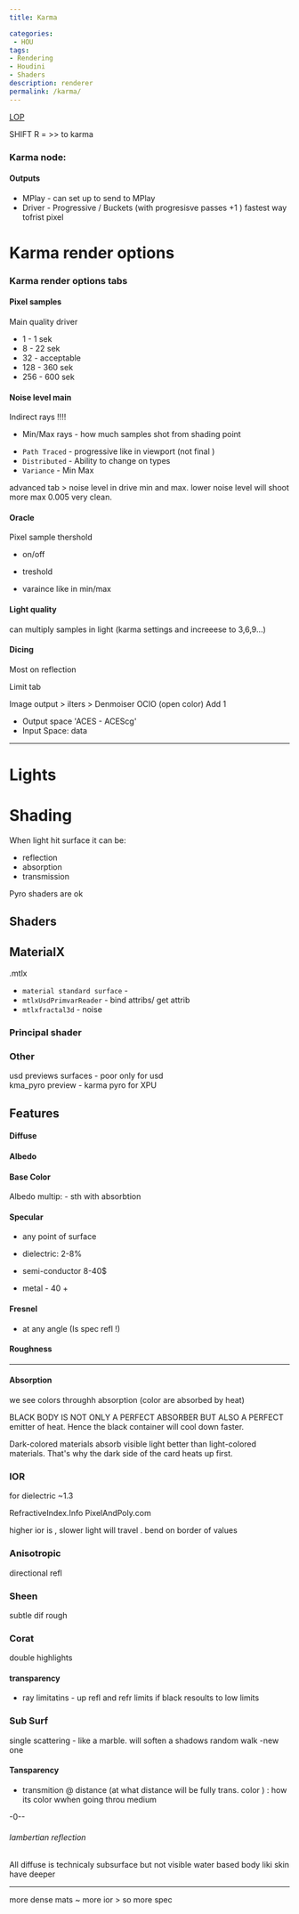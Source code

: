 ```yaml
---
title: Karma

categories:
 - HOU
tags:
- Rendering
- Houdini
- Shaders
description: renderer
permalink: /karma/
---
```


[LOP](/lop/)


SHIFT R = >> to karma

### Karma node:

#### Outputs

- MPlay - can set up to send to MPlay
- Driver - Progressive / Buckets (with progresisve passes +1 ) fastest way tofrist pixel

# Karma render options

### Karma render options tabs



#### Pixel samples
Main quality driver
- 1 - 1 sek
- 8 - 22 sek
- 32 - acceptable
- 128 - 360 sek
- 256 - 600 sek


#### Noise level main
Indirect rays !!!!

+ Min/Max rays - how much samples shot from shading point
- `Path Traced` - progressive like in viewport (not final )
- `Distributed` - Ability to change on types
- `Variance` -  Min Max

advanced tab > noise level in  drive min and max.
lower noise level  will shoot more max 0.005 very clean.   

#### Oracle
Pixel sample thershold
- on/off
- treshold

- varaince  like in min/max

#### Light quality

can multiply samples in light (karma settings and increeese to 3,6,9...)

#### Dicing
Most on reflection





Limit tab

Image output > ilters > Denmoiser
OCIO (open color) Add 1
 - Output space 'ACES - ACEScg'
 - Input Space: data
----------------------

# Lights


# Shading

When light hit surface it can be:
- reflection
- absorption
- transmission


Pyro shaders are ok

## Shaders


## MaterialX
.mtlx

- `material standard surface` -
- `mtlxUsdPrimvarReader` - bind attribs/ get attrib
- `mtlxfractal3d` - noise



### Principal shader


### Other

usd previews surfaces - poor only for usd   
kma_pyro preview - karma pyro for XPU


## Features




#### Diffuse
#### Albedo
#### Base Color
Albedo multip: - sth with absorbtion

#### Specular
- any point of surface

- dielectric: 2-8%
- semi-conductor  8-40$
- metal - 40 +
#### Fresnel
- at any angle  (Is spec refl !)

#### Roughness

-----

#### Absorption
we see colors throughh absorption (color are absorbed by heat)

 BLACK BODY IS NOT ONLY A PERFECT ABSORBER BUT ALSO A PERFECT emitter of heat. Hence the black container will cool down faster.


 Dark-colored materials absorb visible light better than light-colored materials. That's why the dark side of the card heats up first.


### IOR
for dielectric ~1.3

RefractiveIndex.Info
PixelAndPoly.com

higher ior is , slower light will travel .
bend on border of values

### Anisotropic
directional refl

### Sheen
subtle dif rough

### Corat
double highlights


#### transparency
- ray limitatins - up refl and refr limits
if black resoults to low limits

### Sub Surf
single scattering - like a marble. will soften a shadows
random walk -new one

#### Tansparency
- transmition @ distance (at what distance will be fully trans. color ) : how its color wwhen going throu medium


-0--
###### lambertian reflection
All diffuse is technicaly subsurface but not visible
water based body liki skin have deeper

----




more dense mats ~ more ior > so more spec
